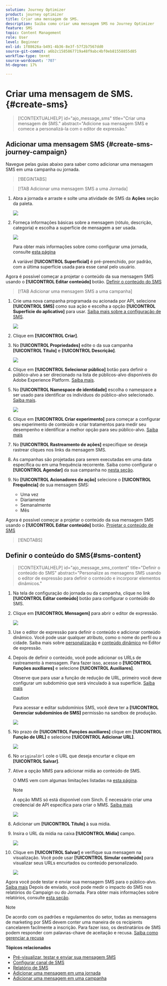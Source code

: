 ```yaml
---
solution: Journey Optimizer
product: journey optimizer
title: Criar uma mensagem de SMS.
description: Saiba como criar uma mensagem SMS no Journey Optimizer
feature: SMS
topic: Content Management
role: User
level: Beginner
exl-id: 1f88626a-b491-4b36-8e3f-57f2b7567dd0
source-git-commit: a6b2c1585867719a48f9abc4bf0eb81558855d85
workflow-type: tm+mt
source-wordcount: '707'
ht-degree: 17%

---
```


# Criar uma mensagem de SMS. {#create-sms}

>[!CONTEXTUALHELP]
>id="ajo_message_sms"
>title="Criar uma mensagem de SMS."
>abstract="Adicione sua mensagem SMS e comece a personalizá-la com o editor de expressão."

## Adicionar uma mensagem SMS {#create-sms-journey-campaign}

Navegue pelas guias abaixo para saber como adicionar uma mensagem SMS em uma campanha ou jornada.

>[!BEGINTABS]

>[!TAB Adicionar uma mensagem SMS a uma Jornada]

1. Abra a jornada e arraste e solte uma atividade de SMS da **Ações** seção da paleta.

   ![](assets/sms_create_1.png)

1. Forneça informações básicas sobre a mensagem (rótulo, descrição, categoria) e escolha a superfície de mensagem a ser usada.

   ![](assets/sms_create_2.png)

   Para obter mais informações sobre como configurar uma jornada, consulte [esta página](../building-journeys/journey-gs.md)

   A variável **[!UICONTROL Superficial]** é pré-preenchido, por padrão, com a última superfície usada para esse canal pelo usuário.

Agora é possível começar a projetar o conteúdo da sua mensagem SMS usando o **[!UICONTROL Editar conteúdo]** botão. [Definir o conteúdo do SMS](#sms-content)

>[!TAB Adicionar uma mensagem SMS a uma campanha]

1. Crie uma nova campanha programada ou acionada por API, selecione **[!UICONTROL SMS]** como sua ação e escolha a opção **[!UICONTROL Superfície do aplicativo]** para usar. [Saiba mais sobre a configuração de SMS](sms-configuration.md).

   ![](assets/sms_create_3.png)

1. Clique em **[!UICONTROL Criar]**.

1. No **[!UICONTROL Propriedades]** edite o da sua campanha **[!UICONTROL Título]** e **[!UICONTROL Descrição]**.

   ![](assets/sms_create_4.png)

1. Clique em **[!UICONTROL Selecionar público]** botão para definir o público-alvo a ser direcionado na lista de públicos-alvo disponíveis do Adobe Experience Platform. [Saiba mais](../audience/about-audiences.md).

1. No **[!UICONTROL Namespace de identidade]** escolha o namespace a ser usado para identificar os indivíduos do público-alvo selecionado. [Saiba mais](../event/about-creating.md#select-the-namespace).

   ![](assets/sms_create_5.png)

1. Clique em **[!UICONTROL Criar experimento]** para começar a configurar seu experimento de conteúdo e criar tratamentos para medir seu desempenho e identificar a melhor opção para seu público-alvo. [Saiba mais](../campaigns/content-experiment.md)

1. No **[!UICONTROL Rastreamento de ações]** especifique se deseja rastrear cliques nos links da mensagem SMS.

1. As campanhas são projetadas para serem executadas em uma data específica ou em uma frequência recorrente. Saiba como configurar o **[!UICONTROL Agendar]** da sua campanha no [nesta seção](../campaigns/create-campaign.md#schedule).

1. No **[!UICONTROL Acionadores de ação]** selecione o **[!UICONTROL Frequência]** de sua mensagem SMS:

   * Uma vez
   * Diariamente
   * Semanalmente
   * Mês

Agora é possível começar a projetar o conteúdo da sua mensagem SMS usando o **[!UICONTROL Editar conteúdo]** botão. [Projetar o conteúdo de SMS](#sms-content)

>[!ENDTABS]

## Definir o conteúdo do SMS{#sms-content}

>[!CONTEXTUALHELP]
>id="ajo_message_sms_content"
>title="Definir o conteúdo do SMS"
>abstract="Personalize as mensagens SMS usando o editor de expressão para definir o conteúdo e incorporar elementos dinâmicos."

1. Na tela de configuração do jornada ou da campanha, clique no link **[!UICONTROL Editar conteúdo]** botão para configurar o conteúdo do SMS.

1. Clique em **[!UICONTROL Mensagem]** para abrir o editor de expressão.

   ![](assets/sms-content.png)

1. Use o editor de expressão para definir o conteúdo e adicionar conteúdo dinâmico. Você pode usar qualquer atributo, como o nome do perfil ou a cidade. Saiba mais sobre [personalização](../personalization/personalize.md) e [conteúdo dinâmico](../personalization/get-started-dynamic-content.md) no Editor de expressão.

1. Depois de definir o conteúdo, você pode adicionar os URLs de rastreamento à mensagem. Para fazer isso, acesse o **[!UICONTROL Funções auxiliares]** e selecione **[!UICONTROL Auxiliares]**.

   Observe que para usar a função de redução de URL, primeiro você deve configurar um subdomínio que será vinculado à sua superfície. [Saiba mais](sms-subdomains.md)

   >[!CAUTION]
   >
   > Para acessar e editar subdomínios SMS, você deve ter a **[!UICONTROL Gerenciar subdomínios de SMS]** permissão na sandbox de produção.

   ![](assets/sms_tracking_1.png)

1. No prazo de **[!UICONTROL Funções auxiliares]** clique em **[!UICONTROL Função de URL]** e selecione **[!UICONTROL Adicionar URL]**.

   ![](assets/sms_tracking_2.png)

1. No `originalUrl` cole o URL que deseja encurtar e clique em **[!UICONTROL Salvar]**.

1. Ative a opção MMS para adicionar mídia ao conteúdo de SMS.

   O MMS vem com algumas limitações listadas na [esta página](../start/guardrails.md#sms-guardrails).

   >[!NOTE]
   >
   > A opção MMS só está disponível com Sinch. É necessário criar uma credencial de API específica para criar o MMS. [Saiba mais](sms-configuration.md#create-new-api)

   ![](assets/sms_create_6.png)

1. Adicionar um **[!UICONTROL Título]** à sua mídia.

1. Insira o URL da mídia na caixa **[!UICONTROL Mídia]** campo.

   ![](assets/sms_create_7.png)

1. Clique em **[!UICONTROL Salvar]** e verifique sua mensagem na visualização. Você pode usar **[!UICONTROL Simular conteúdo]** para visualizar seus URLs encurtados ou conteúdo personalizado.

   ![](assets/sms-content-preview.png)

Agora você pode testar e enviar sua mensagem SMS para o público-alvo. [Saiba mais](send-sms.md)
Depois de enviado, você pode medir o impacto do SMS nos relatórios do Campaign ou do Jornada. Para obter mais informações sobre relatórios, consulte [esta seção](../reports/campaign-global-report.md#sms-tab).

>[!NOTE]
>
>De acordo com os padrões e regulamentos do setor, todas as mensagens de marketing por SMS devem conter uma maneira de os recipients cancelarem facilmente a inscrição. Para fazer isso, os destinatários de SMS podem responder com palavras-chave de aceitação e recusa. [Saiba como gerenciar a recusa](../privacy/opt-out.md#sms-opt-out-management-sms-opt-out-management)

**Tópicos relacionados**

* [Pré-visualizar, testar e enviar sua mensagem SMS](send-sms.md)
* [Configurar canal de SMS](sms-configuration.md)
* [Relatório de SMS](../reports/journey-global-report.md#sms-global)
* [Adicionar uma mensagem em uma jornada](../building-journeys/journeys-message.md)
* [Adicionar uma mensagem em uma campanha](../campaigns/create-campaign.md)
